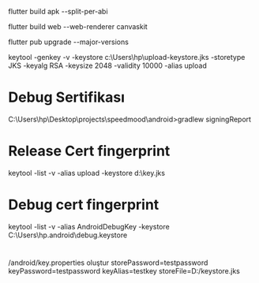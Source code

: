 flutter build apk --split-per-abi

flutter build web --web-renderer canvaskit

flutter pub upgrade --major-versions

keytool -genkey -v -keystore c:\Users\hp\upload-keystore.jks -storetype JKS -keyalg RSA -keysize 2048 -validity 10000 -alias upload

# Debug Sertifikası
C:\Users\hp\Desktop\projects\speedmood\android>gradlew signingReport

# Release Cert fingerprint
keytool -list -v -alias upload -keystore d:\key.jks

# Debug cert fingerprint
keytool -list -v -alias AndroidDebugKey -keystore C:\Users\hp\.android\debug.keystore

#
<app dir>/android/key.properties oluştur
storePassword=testpassword
keyPassword=testpassword
keyAlias=testkey
storeFile=D:/keystore.jks
